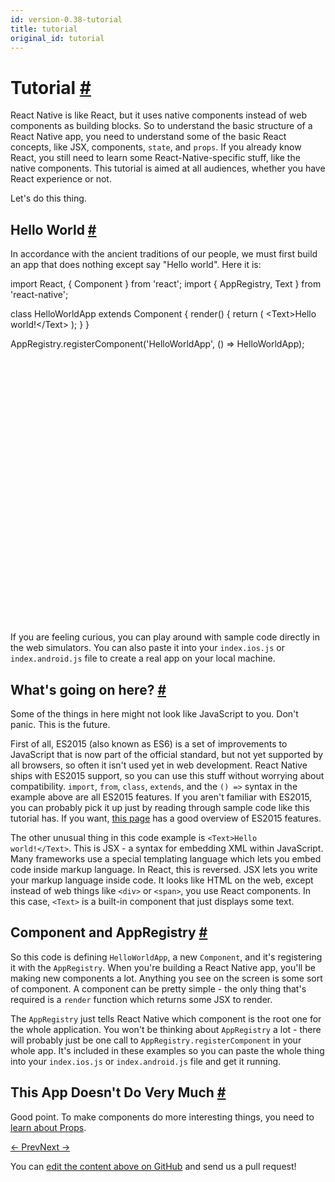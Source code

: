 ```yaml
---
id: version-0.38-tutorial
title: tutorial
original_id: tutorial
---
```

<a id="content"></a><h1><a class="anchor" name="tutorial"></a>Tutorial <a class="hash-link" href="docs/tutorial.html#tutorial">#</a></h1><div><p>React Native is like React, but it uses native components instead of web components as building blocks. So to understand the basic structure of a React Native app, you need to understand some of the basic React concepts, like JSX, components, <code>state</code>, and <code>props</code>. If you already know React, you still need to learn some React-Native-specific stuff, like the native components. This
tutorial is aimed at all audiences, whether you have React experience or not.</p><p>Let's do this thing.</p><h2><a class="anchor" name="hello-world"></a>Hello World <a class="hash-link" href="docs/tutorial.html#hello-world">#</a></h2><p>In accordance with the ancient traditions of our people, we must first build an app that does nothing except say "Hello world". Here it is:</p><div class="web-player"><div class="prism language-javascript">import React<span class="token punctuation">,</span> <span class="token punctuation">{</span> Component <span class="token punctuation">}</span> from <span class="token string">'react'</span><span class="token punctuation">;</span>
import <span class="token punctuation">{</span> AppRegistry<span class="token punctuation">,</span> Text <span class="token punctuation">}</span> from <span class="token string">'react-native'</span><span class="token punctuation">;</span>

class <span class="token class-name">HelloWorldApp</span> extends <span class="token class-name">Component</span> <span class="token punctuation">{</span>
  <span class="token function">render<span class="token punctuation">(</span></span><span class="token punctuation">)</span> <span class="token punctuation">{</span>
    <span class="token keyword">return</span> <span class="token punctuation">(</span>
      &lt;Text<span class="token operator">&gt;</span>Hello world<span class="token operator">!</span>&lt;<span class="token operator">/</span>Text<span class="token operator">&gt;</span>
    <span class="token punctuation">)</span><span class="token punctuation">;</span>
  <span class="token punctuation">}</span>
<span class="token punctuation">}</span>

AppRegistry<span class="token punctuation">.</span><span class="token function">registerComponent<span class="token punctuation">(</span></span><span class="token string">'HelloWorldApp'</span><span class="token punctuation">,</span> <span class="token punctuation">(</span><span class="token punctuation">)</span> <span class="token operator">=</span><span class="token operator">&gt;</span> HelloWorldApp<span class="token punctuation">)</span><span class="token punctuation">;</span></div><iframe style="margin-top:4px;" width="880" height="420" data-src="//cdn.rawgit.com/dabbott/react-native-web-player/gh-v1.2.4/index.html#code=import%20React%2C%20%7B%20Component%20%7D%20from%20'react'%3B%0Aimport%20%7B%20AppRegistry%2C%20Text%20%7D%20from%20'react-native'%3B%0A%0Aclass%20HelloWorldApp%20extends%20Component%20%7B%0A%20%20render()%20%7B%0A%20%20%20%20return%20(%0A%20%20%20%20%20%20%3CText%3EHello%20world!%3C%2FText%3E%0A%20%20%20%20)%3B%0A%20%20%7D%0A%7D%0A%0AAppRegistry.registerComponent('HelloWorldApp'%2C%20()%20%3D%3E%20HelloWorldApp)%3B" frameborder="0"></iframe></div><p>If you are feeling curious, you can play around with sample code directly in the web simulators. You can also paste it into your <code>index.ios.js</code> or <code>index.android.js</code> file to create a real app on your local machine.</p><h2><a class="anchor" name="what-s-going-on-here"></a>What's going on here? <a class="hash-link" href="docs/tutorial.html#what-s-going-on-here">#</a></h2><p>Some of the things in here might not look like JavaScript to you. Don't panic. This is the future.</p><p>First of all, ES2015 (also known as ES6) is a set of improvements to JavaScript that is now part of the official standard, but not yet supported by all browsers, so often it isn't used yet in web development. React Native ships with ES2015 support, so you can use this stuff without worrying about compatibility. <code>import</code>, <code>from</code>, <code>class</code>, <code>extends</code>, and the <code>() =&gt;</code> syntax in the example above are all ES2015 features. If you aren't familiar with ES2015, you can probably pick it up just by reading through sample code like this tutorial has. If you want, <a href="https://babeljs.io/docs/learn-es2015/" target="_blank">this page</a> has a good overview of ES2015 features.</p><p>The other unusual thing in this code example is <code>&lt;Text&gt;Hello world!&lt;/Text&gt;</code>. This is JSX - a syntax for embedding XML within JavaScript. Many frameworks use a special templating language which lets you embed code inside markup language. In React, this is reversed. JSX lets you write your markup language inside code. It looks like HTML on the web, except instead of web things like <code>&lt;div&gt;</code> or <code>&lt;span&gt;</code>, you use React components. In this case, <code>&lt;Text&gt;</code>
is a built-in component that just displays some text.</p><h2><a class="anchor" name="component-and-appregistry"></a>Component and AppRegistry <a class="hash-link" href="docs/tutorial.html#component-and-appregistry">#</a></h2><p>So this code is defining <code>HelloWorldApp</code>, a new <code>Component</code>, and it's registering it with the <code>AppRegistry</code>. When you're building a React Native app, you'll be making new components a lot. Anything you see on the screen is some sort of component. A component can be pretty simple - the only thing that's required is a <code>render</code> function which returns some JSX to render.</p><p>The <code>AppRegistry</code> just tells React Native which component is the root one for the whole application. You won't be thinking about <code>AppRegistry</code> a lot - there will probably just be one call to <code>AppRegistry.registerComponent</code> in your whole app. It's included in these examples so you can paste the whole thing into your <code>index.ios.js</code> or <code>index.android.js</code> file and get it running.</p><h2><a class="anchor" name="this-app-doesn-t-do-very-much"></a>This App Doesn't Do Very Much <a class="hash-link" href="docs/tutorial.html#this-app-doesn-t-do-very-much">#</a></h2><p>Good point. To make components do more interesting things, you need to <a href="/react-native/docs/props.html" target="">learn about Props</a>.</p></div><div class="docs-prevnext"><a class="docs-prev" href="docs/getting-started.html#content">← Prev</a><a class="docs-next" href="docs/props.html#content">Next →</a></div><p class="edit-page-block">You can <a target="_blank" href="https://github.com/facebook/react-native/blob/master/docs/Tutorial.md">edit the content above on GitHub</a> and send us a pull request!</p>
